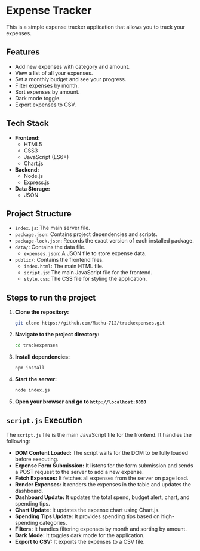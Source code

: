 # Expense Tracker

This is a simple expense tracker application that allows you to track your expenses.

## Features

- Add new expenses with category and amount.
- View a list of all your expenses.
- Set a monthly budget and see your progress.
- Filter expenses by month.
- Sort expenses by amount.
- Dark mode toggle.
- Export expenses to CSV.

## Tech Stack

- **Frontend:**
  - HTML5
  - CSS3
  - JavaScript (ES6+)
  - Chart.js
- **Backend:**
  - Node.js
  - Express.js
- **Data Storage:**
  - JSON

## Project Structure

- `index.js`: The main server file.
- `package.json`: Contains project dependencies and scripts.
- `package-lock.json`:  Records the exact version of each installed package.
- `data/`: Contains the data file.
  - `expenses.json`: A JSON file to store expense data.
- `public/`: Contains the frontend files.
  - `index.html`: The main HTML file.
  - `script.js`: The main JavaScript file for the frontend.
  - `style.css`: The CSS file for styling the application.

## Steps to run the project

1. **Clone the repository:**
   ```bash
   git clone https://github.com/Madhu-712/trackexpenses.git
   ```
2. **Navigate to the project directory:**
   ```bash
   cd trackexpenses
   ```
3. **Install dependencies:**
   ```bash
   npm install
   ```
4. **Start the server:**
   ```bash
   node index.js
   ```
5. **Open your browser and go to `http://localhost:8080`**

## `script.js` Execution

The `script.js` file is the main JavaScript file for the frontend. It handles the following:

- **DOM Content Loaded:** The script waits for the DOM to be fully loaded before executing.
- **Expense Form Submission:** It listens for the form submission and sends a POST request to the server to add a new expense.
- **Fetch Expenses:** It fetches all expenses from the server on page load.
- **Render Expenses:** It renders the expenses in the table and updates the dashboard.
- **Dashboard Update:** It updates the total spend, budget alert, chart, and spending tips.
- **Chart Update:** It updates the expense chart using Chart.js.
- **Spending Tips Update:** It provides spending tips based on high-spending categories.
- **Filters:** It handles filtering expenses by month and sorting by amount.
- **Dark Mode:** It toggles dark mode for the application.
- **Export to CSV:** It exports the expenses to a CSV file.
